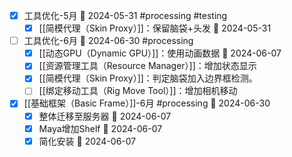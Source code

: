 - [x] 工具优化-5月 📅 2024-05-31 #processing #testing
	- [x] [[简模代理（Skin Proxy）]]：保留脑袋+头发 📅 2024-05-31

- [ ] 工具优化-6月 📅 2024-06-30 #processing 
	- [x] [[动态GPU（Dynamic GPU）]]：使用动画数据 📅 2024-06-07
	- [x] [[资源管理工具（Resource Manager）]]：增加状态显示
	- [x] [[简模代理（Skin Proxy）]]：判定脑袋加入边界框检测。
	- [ ] [[绑定移动工具（Rig Move Tool）]]：增加相机移动

- [x] [[基础框架（Basic Frame）]]-6月 #processing 📅 2024-06-30
	- [x] 整体迁移至服务器 📅 2024-06-07
	- [x] Maya增加Shelf 📅 2024-06-07
	- [x] 简化安装 📅 2024-06-07
